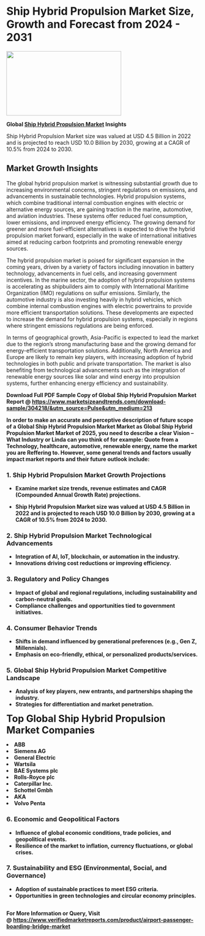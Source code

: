 <H1>Ship Hybrid Propulsion Market Size, Growth and Forecast from 2024 - 2031</H1><img class="aligncenter size-medium wp-image-584254" src="https://thirdeyenews.in/wp-content/uploads/2024/09/Global-Market-Research-300x168.jpeg" alt="" width="300" height="168" /><p><strong>Global&nbsp;<a href="https://www.marketsizeandtrends.com/download-sample/304218/&amp;utm_source=Pulse&amp;utm_medium=213">Ship Hybrid Propulsion Market</a> Insights</strong></p><p>Ship Hybrid Propulsion Market size was valued at USD 4.5 Billion in 2022 and is projected to reach USD 10.0 Billion by 2030, growing at a CAGR of 10.5% from 2024 to 2030.</p><p><h2>Market Growth Insights</h2> <p>The global hybrid propulsion market is witnessing substantial growth due to increasing environmental concerns, stringent regulations on emissions, and advancements in sustainable technologies. Hybrid propulsion systems, which combine traditional internal combustion engines with electric or alternative energy sources, are gaining traction in the marine, automotive, and aviation industries. These systems offer reduced fuel consumption, lower emissions, and improved energy efficiency. The growing demand for greener and more fuel-efficient alternatives is expected to drive the hybrid propulsion market forward, especially in the wake of international initiatives aimed at reducing carbon footprints and promoting renewable energy sources.</p> <p><strong></strong></p> <p>The hybrid propulsion market is poised for significant expansion in the coming years, driven by a variety of factors including innovation in battery technology, advancements in fuel cells, and increasing government incentives. In the marine sector, the adoption of hybrid propulsion systems is accelerating as shipbuilders aim to comply with International Maritime Organization (IMO) regulations on sulfur emissions. Similarly, the automotive industry is also investing heavily in hybrid vehicles, which combine internal combustion engines with electric powertrains to provide more efficient transportation solutions. These developments are expected to increase the demand for hybrid propulsion systems, especially in regions where stringent emissions regulations are being enforced.</p> <p>In terms of geographical growth, Asia-Pacific is expected to lead the market due to the region’s strong manufacturing base and the growing demand for energy-efficient transportation solutions. Additionally, North America and Europe are likely to remain key players, with increasing adoption of hybrid technologies in both public and private transportation. The market is also benefiting from technological advancements such as the integration of renewable energy sources like solar and wind energy into propulsion systems, further enhancing energy efficiency and sustainability.</p> <p><strong></p><p><span class=""><strong>Download Full PDF Sample Copy of Global Ship Hybrid Propulsion Market Report</strong> @ <a href="https://www.marketsizeandtrends.com/download-sample/304218/&amp;utm_source=Pulse&amp;utm_medium=213" target="_blank">https://www.marketsizeandtrends.com/download-sample/304218/&amp;utm_source=Pulse&amp;utm_medium=213</a></span></p><p>In order to make an accurate and perceptive description of future scope of a Global&nbsp;Ship Hybrid Propulsion Market Market as Global&nbsp;Ship Hybrid Propulsion Market Market of 2025, you need to describe a clear Vision &ndash; What Industry or Linda can you think of for example: Quote from a Technology, healthcare, automotive, renewable energy, name the market you are Reffering to. However, some general trends and factors usually impact market reports and their future outlook include:</p><h3>1.&nbsp;<strong>Ship Hybrid Propulsion Market Growth Projections</strong></h3><ul><li>Examine market size trends, revenue estimates and CAGR (Compounded Annual Growth Rate) projections.</li><li><p>Ship Hybrid Propulsion Market size was valued at USD 4.5 Billion in 2022 and is projected to reach USD 10.0 Billion by 2030, growing at a CAGR of 10.5% from 2024 to 2030.</p></li></ul><h3>2.&nbsp;<strong>Ship Hybrid Propulsion Market Technological Advancements</strong></h3><ul><li>Integration of AI, IoT, blockchain, or automation in the industry.</li><li>Innovations driving cost reductions or improving efficiency.</li></ul><h3>3.&nbsp;<strong>Regulatory and Policy Changes</strong></h3><ul><li>Impact of global and regional regulations, including sustainability and carbon-neutral goals.</li><li>Compliance challenges and opportunities tied to government initiatives.</li></ul><h3>4.&nbsp;<strong>Consumer Behavior Trends</strong></h3><ul><li>Shifts in demand influenced by generational preferences (e.g., Gen Z, Millennials).</li><li>Emphasis on eco-friendly, ethical, or personalized products/services.</li></ul><h3>5.&nbsp;<strong>Global Ship Hybrid Propulsion Market Competitive Landscape</strong></h3><ul><li>Analysis of key players, new entrants, and partnerships shaping the industry.</li><li>Strategies for differentiation and market penetration.</li></ul><p data-pm-slice="1 1 []"><span style="color: inherit; font-family: inherit; font-size: 25px;">Top Global Ship Hybrid Propulsion Market Companies</span></p><div class="" data-test-id=""><p><li>ABB</li><li> Siemens AG</li><li> General Electric</li><li> Wartsila</li><li> BAE Systems plc</li><li> Rolls-Royce plc</li><li> Caterpillar Inc.</li><li> Schottel Gmbh</li><li> AKA</li><li> Volvo Penta</li></p></div><h3>6.&nbsp;<strong>Economic and Geopolitical Factors</strong></h3><ul><li>Influence of global economic conditions, trade policies, and geopolitical events.</li><li>Resilience of the market to inflation, currency fluctuations, or global crises.</li></ul><h3>7.&nbsp;<strong>Sustainability and ESG (Environmental, Social, and Governance)</strong></h3><ul><li>Adoption of sustainable practices to meet ESG criteria.</li><li>Opportunities in green technologies and circular economy principles.</li></ul><h2><strong style="font-size: 14px;">For More Information or Query, Visit @&nbsp;</strong><a style="background-color: #ffffff; font-size: 14px;" href="https://www.marketsizeandtrends.com/report/ship-hybrid-propulsion-market/" target="_blank">https://www.verifiedmarketreports.com/product/airport-passenger-boarding-bridge-market</a></h2>
